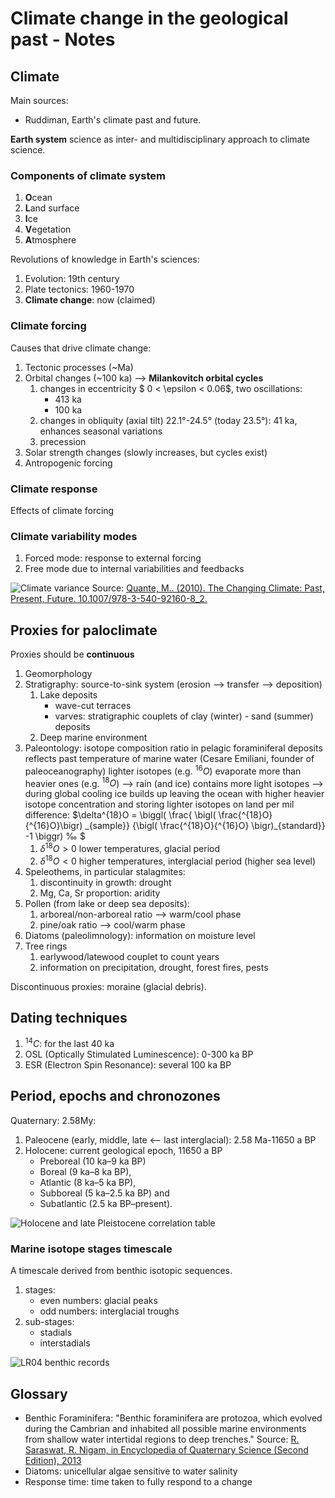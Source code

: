 # Climate change in the geological past - Notes

## Climate

Main sources:
- Ruddiman, Earth's climate past and future.

**Earth  system** science as inter- and multidisciplinary approach to climate science.

### Components of climate system
1. **O**cean
2. **L**and surface
3. **I**ce
4. **V**egetation
5. **A**tmosphere

Revolutions of knowledge in Earth's sciences:

1. Evolution: 19th century
2. Plate tectonics: 1960-1970
3. **Climate change**: now (claimed)

### Climate **forcing**
Causes that drive climate change:

1. Tectonic processes (~Ma)
2. Orbital changes (~100 ka) --> **Milankovitch orbital cycles**
	1. changes in eccentricity $ 0 < \epsilon < 0.06$, two oscillations:
		- 413 ka
		- 100 ka
	2. changes in obliquity (axial tilt) 22.1°-24.5° (today 23.5°): 41 ka, enhances seasonal variations
	3. precession
3. Solar strength changes (slowly increases, but cycles exist)
4. Antropogenic forcing

### Climate **response**
Effects of climate forcing

### Climate variability modes
1. Forced mode: response to external forcing
2. Free mode due to internal variabilities and feedbacks

![Climate variance ](file:///home/jacopo/Documents/UniBo/Notes/Composite-power-spectrum-of-climate-variability-over-the-last-10-Myr-after-Ghil-2002b.png  "Climate variance")
Source: [Quante, M.. (2010). The Changing Climate: Past, Present, Future. 10.1007/978-3-540-92160-8_2.](https://www.researchgate.net/publication/226931555_The_Changing_Climate_Past_Present_Future)

## Proxies for paloclimate

Proxies should be **continuous**

1. Geomorphology
2. Stratigraphy: source-to-sink system (erosion --> transfer --> deposition)
	1. Lake deposits
		- wave-cut terraces
		- varves: stratigraphic couplets of clay (winter) - sand (summer) deposits 
	2. Deep marine environment
3. Paleontology: isotope composition ratio in pelagic foraminiferal deposits reflects past temperature of marine water (Cesare Emiliani, founder of paleoceanography)
	lighter isotopes (e.g. $^{16}O$) evaporate more than heavier ones (e.g. $^{18}O$) --> rain (and ice) contains more light isotopes --> during global cooling ice builds up leaving the ocean with higher heavier isotope concentration and storing lighter isotopes on land
	per mil difference: $\delta^{18}O = \biggl( \frac{ \bigl( \frac{^{18}O}{^{16}O}\bigr) \_{sample}} {\bigl( \frac{^{18}O}{^{16}O} \bigr)\_{standard}} -1 \biggr) ‰ $
	1. $\delta^{18}O > 0$ lower temperatures, glacial period
	2. $\delta^{18}O < 0$ higher temperatures, interglacial period (higher sea level)
4. Speleothems, in particular stalagmites:
	1. discontinuity in growth: drought
	2. Mg, Ca, Sr proportion: aridity
5. Pollen (from lake or deep sea deposits): 
	1. arboreal/non-arboreal ratio --> warm/cool phase
	2. pine/oak ratio --> cool/warm phase
6. Diatoms (paleolimnology): information on moisture level
7. Tree rings
	1. earlywood/latewood couplet to count years
	2. information on precipitation, drought, forest fires, pests
	
Discontinuous proxies: moraine (glacial debris).

## Dating techniques
1. $^{14}C$: for the last 40 ka
2. OSL (Optically Stimulated Luminescence): 0-300 ka BP
3. ESR (Electron Spin Resonance): several 100 ka BP

## Period, epochs and chronozones
Quaternary: 2.58My:

1. Paleocene (early, middle, late <-- last interglacial): 2.58 Ma-11650 a BP
2.  Holocene: current geological epoch, 11650 a BP
	- Preboreal (10 ka–9 ka BP)
	- Boreal (9 ka–8 ka BP),
	- Atlantic (8 ka–5 ka BP),
	- Subboreal (5 ka–2.5 ka BP) and
	- Subatlantic (2.5 ka BP–present).
	
![Holocene and late Pleistocene correlation table ](file:///home/jacopo/Documents/UniBo/Notes/late-pleistocene-holocene-correlation-table.png  "Correlation table")

### Marine isotope stages timescale
A timescale derived from benthic isotopic sequences.

1. stages:
	- even numbers: glacial peaks
	- odd numbers: interglacial troughs
2. sub-stages:
	- stadials
	- interstadials
	
![LR04 benthic records ](file:///home/jacopo/Documents/UniBo/Notes/LR04-benthic-records.png  "LR04")

## Glossary

- Benthic Foraminifera: "Benthic foraminifera are protozoa, which evolved during the Cambrian and inhabited all possible marine environments from shallow water intertidal regions to deep trenches."  Source: [R. Saraswat, R. Nigam, in Encyclopedia of Quaternary Science (Second Edition), 2013](https://www.sciencedirect.com/science/article/pii/B978044453643300279X)
- Diatoms: unicellular algae sensitive to water salinity
- Response time: time taken to fully respond to a change
